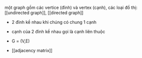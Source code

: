 một graph gồm các vertice (đỉnh) và vertex (cạnh), các loại đồ thị: [[undirected graph]], [[directed graph]]
- 2 đỉnh kề nhau khi chúng có chung 1 cạnh
- cạnh của 2 đỉnh kề nhau gọi là cạnh liên thuộc
- G = (V,E)

- [[adjacency matrix]]
